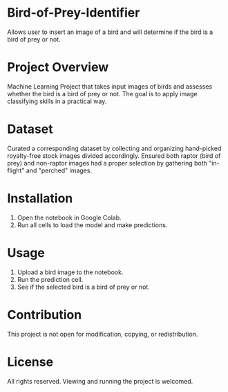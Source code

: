 # Bird-of-Prey-Identifier
Allows user to insert an image of a bird and will determine if the bird is a bird of prey or not. 

# Project Overview
Machine Learning Project that takes input images of birds and assesses whether the bird is a bird of prey or not. The goal is to apply image classifying skills in a practical way.

# Dataset
Curated a corresponding dataset by collecting and organizing hand-picked royalty-free stock images divided accordingly. Ensured both raptor (bird of prey) and non-raptor images had a proper selection by gathering both "in-flight" and "perched" images. 

# Installation 
1. Open the notebook in Google Colab.
2. Run all cells to load the model and make predictions.

# Usage
1. Upload a bird image to the notebook.
2. Run the prediction cell.
3. See if the selected bird is a bird of prey or not.

# Contribution
This project is not open for modification, copying, or redistribution.

# License
All rights reserved. Viewing and running the project is welcomed.
